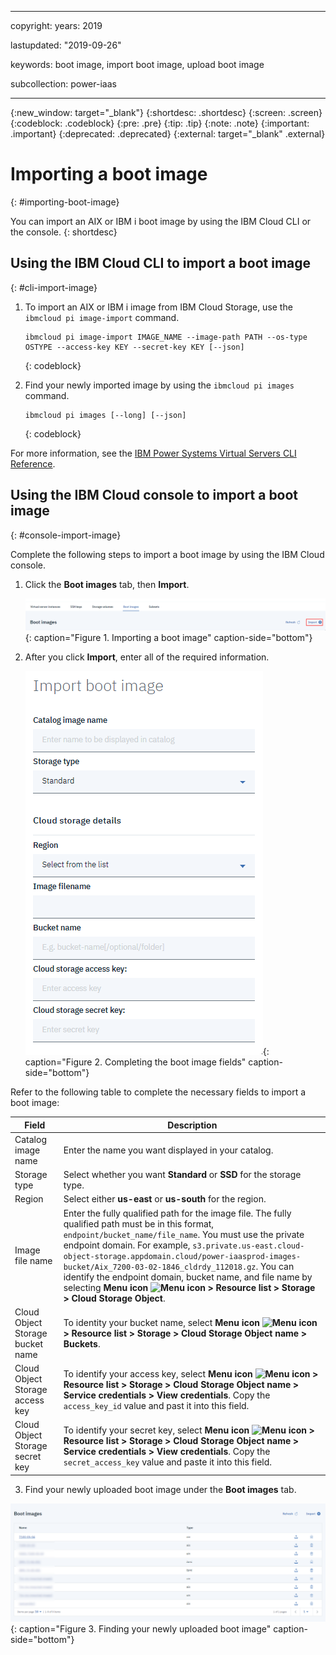 ﻿---

copyright:
  years: 2019

lastupdated: "2019-09-26"

keywords: boot image, import boot image, upload boot image

subcollection: power-iaas

---

{:new_window: target="_blank"}
{:shortdesc: .shortdesc}
{:screen: .screen}
{:codeblock: .codeblock}
{:pre: .pre}
{:tip: .tip}
{:note: .note}
{:important: .important}
{:deprecated: .deprecated}
{:external: target="_blank" .external}

# Importing a boot image
{: #importing-boot-image}

You can import an AIX or IBM i boot image by using the IBM Cloud CLI or the console.
{: shortdesc}

## Using the IBM Cloud CLI to import a boot image
{: #cli-import-image}

1. To import an AIX or IBM i image from IBM Cloud Storage, use the `ibmcloud pi image-import` command.

    ```shell
    ibmcloud pi image-import IMAGE_NAME --image-path PATH --os-type OSTYPE --access-key KEY --secret-key KEY [--json]
    ```
    {: codeblock}

1. Find your newly imported image by using the `ibmcloud pi images` command.

    ```shell
    ibmcloud pi images [--long] [--json]
    ```
    {: codeblock}

For more information, see the [IBM Power Systems Virtual Servers CLI Reference](/docs/power-iaas-cli-plugin?topic=power-iaas-cli-plugin-power-iaas-cli-reference#ibmcloud-pi-image-import).

## Using the IBM Cloud console to import a boot image
{: #console-import-image}

Complete the following steps to import a boot image by using the IBM Cloud console.

1. Click the **Boot images** tab, then **Import**.

    ![Importing a boot image](./images/console-boot-image-import.png "Importing a boot image"){: caption="Figure 1. Importing a boot image" caption-side="bottom"}

2. After you click **Import**, enter all of the required information.

    ![Completing the boot image fields](./images/console-boot-image-fields.png "Completing the boot image fields"){: caption="Figure 2. Completing the boot image fields" caption-side="bottom"}

Refer to the following table to complete the necessary fields to import a boot image:

| Field | Description |
| ------| ------------|
| Catalog image name | Enter the name you want displayed in your catalog.|
| Storage type | Select whether you want **Standard** or **SSD** for the storage type.|
| Region | Select either **us-east** or **us-south** for the region.|
| Image file name | Enter the fully qualified path for the image file. The fully qualified path must be in this format, `endpoint/bucket_name/file_name`. You must use the private endpoint domain. For example, `s3.private.us-east.cloud-object-storage.appdomain.cloud/power-iaasprod-images-bucket/Aix_7200-03-02-1846_cldrdy_112018.gz`. You can identify the endpoint domain, bucket name, and file name by selecting **Menu icon ![Menu icon](../icons/icon_hamburger.svg "Menu icon") > Resource list > Storage > Cloud Storage Object**.
| Cloud Object Storage bucket name | To identity your bucket name, select **Menu icon ![Menu icon](../icons/icon_hamburger.svg "Menu icon") > Resource list > Storage > Cloud Storage Object name > Buckets**. |
| Cloud Object Storage access key | To identify your access key, select **Menu icon ![Menu icon](../icons/icon_hamburger.svg "Menu icon") > Resource list > Storage > Cloud Storage Object name > Service credentials > View credentials**. Copy the `access_key_id` value and past it into this field.|
| Cloud Object Storage secret key | To identify your secret key, select **Menu icon ![Menu icon](../icons/icon_hamburger.svg "Menu icon") > Resource list > Storage > Cloud Storage Object name > Service credentials > View credentials**. Copy the `secret_access_key` value and paste it into this field.|

3. Find your newly uploaded boot image under the **Boot images** tab.

  ![Finding your newly uploaded boot image](./images/console-boot-image-tab.png "Finding your newly uploaded boot image"){: caption="Figure 3. Finding your newly uploaded boot image" caption-side="bottom"}
